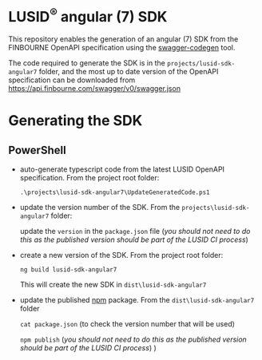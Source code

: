 # LUSID<sup>®</sup> angular (7) SDK

This repository enables the generation of an angular (7) SDK from the FINBOURNE OpenAPI specification using the [swagger-codegen](https://github.com/swagger-api/swagger-codegen) tool.

The code required to generate the SDK is in the `projects/lusid-sdk-angular7` folder, and the most up to date version of the OpenAPI specification can be downloaded from https://api.finbourne.com/swagger/v0/swagger.json

# Generating the SDK

## PowerShell

* auto-generate typescript code from the latest LUSID OpenAPI specification. From the project root folder:

    `.\projects\lusid-sdk-angular7\UpdateGeneratedCode.ps1`

* update the version number of the SDK. From the `projects\lusid-sdk-angular7` folder:

    update the `version` in the `package.json` file (*_you should not need to do this as the published version should be part of the LUSID CI process_*)

* create a new version of the SDK. From the project root folder:

    `ng build lusid-sdk-angular7`

    This will create the new SDK in `dist\lusid-sdk-angular7`

* update the published [npm](https://preview.npmjs.com/package/@finbourne/lusid-sdk-angular7) package. From the `dist\lusid-sdk-angular7` folder 

    `cat package.json` (to check the version number that will be used)

    `npm publish` (*_you should not need to do this as the published version should be part of the LUSID CI process_*)
)

